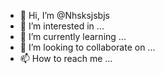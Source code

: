- 👋 Hi, I’m @Nhsksjsbjs
- 👀 I’m interested in ...
- 🌱 I’m currently learning ...
- 💞️ I’m looking to collaborate on ...
- 📫 How to reach me ...

<!---
Nhsksjsbjs/Nhsksjsbjs is a ✨ special ✨ repository because its `README.md` (this file) appears on your GitHub profile.
You can click the Preview link to take a look at your changes.
--->
